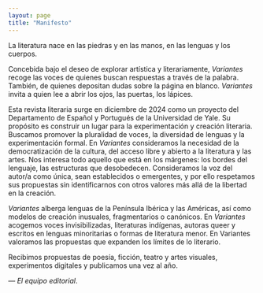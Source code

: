 ```yaml
---
layout: page
title: "Manifesto"
---
```


La literatura nace en las piedras y en las manos, en las lenguas y los cuerpos.

Concebida bajo el deseo de explorar artística y literariamente, _Variantes_ recoge las voces de quienes buscan respuestas a través de la palabra. También, de quienes depositan dudas sobre la página en blanco. _Variantes_ invita a quien lee a abrir los ojos, las puertas, los lápices.

Esta revista literaria surge en diciembre de 2024 como un proyecto del Departamento de Español y Portugués de la Universidad de Yale. Su propósito es construir un lugar para la experimentación y creación literaria. Buscamos promover la pluralidad de voces, la diversidad de lenguas y la experimentación formal. En _Variantes_ consideramos la necesidad de la democratización de la cultura, del acceso libre y abierto a la literatura y las artes. Nos interesa todo aquello que está en los márgenes: los bordes del lenguaje, las estructuras que desobedecen. Consideramos la voz del autor/a como única, sean establecidos o emergentes, y por ello respetamos sus propuestas sin identificarnos con otros valores más allá de la libertad en la creación.

_Variantes_ alberga lenguas de la Península Ibérica y las Américas, así como modelos de creación inusuales, fragmentarios o canónicos. En _Variantes_ acogemos voces invisibilizadas, literaturas indígenas, autoras queer y escritos en lenguas minoritarias o formas de literatura menor. En Variantes valoramos las propuestas que expanden los límites de lo literario.

Recibimos propuestas de poesía, ficción, teatro y artes visuales, experimentos digitales y publicamos una vez al año.

— _El equipo editorial_.
